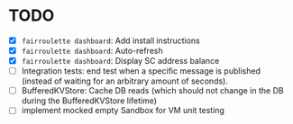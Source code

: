 # TODO

- [x] `fairroulette dashboard`: Add install instructions
- [x] `fairroulette dashboard`: Auto-refresh
- [x] `fairroulette dashboard`: Display SC address balance
- [ ] Integration tests: end test when a specific message is published (instead
      of waiting for an arbitrary amount of seconds).
- [ ] BufferedKVStore: Cache DB reads (which should not change in the DB during
      the BufferedKVStore lifetime)
- [ ] implement mocked empty Sandbox for VM unit testing 
